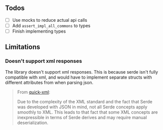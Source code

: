 ## Todos

- [ ] Use mocks to reduce actual api calls
- [ ] Add `assert_impl_all_commons` to types
- [ ] Finish implementing types

## Limitations

### Doesn't support xml responses

The library doesn't support xml responses. This is because serde isn't fully compatible with xml, and would have to
implement separate structs with different attributes from when parsing json.

> From [quick-xml](https://docs.rs/quick-xml/latest/quick_xml/de/):
>
> Due to the complexity of the XML standard and the fact that Serde was developed with JSON in mind, not all Serde
> concepts apply smoothly to XML. This leads to that fact that some XML concepts are inexpressible in terms of Serde
> derives and may require manual deserialization.

